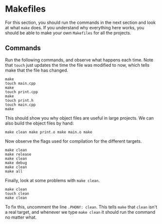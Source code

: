 # Makefiles

For this section, you should run the commands in the next section and look at what `make` does.
If you understand why everything here works, you should be able to make your own `Makefiles` for all the projects.

## Commands

Run the following commands, and observe what happens each time.
Note that `touch` just updates the time the file was modified to now, which tells make that the file has changed.

```
make
touch main.cpp
make
touch print.cpp
make
touch print.h
touch main.cpp
make
```

This should show you why object files are useful in large projects.
We can also build the object files by hand:

``
make clean
make print.o
make main.o
make
``

Now observe the flags used for compilation for the different targets.

```
make clean
make release
make clean
make debug
make clean
make all
```

Finally, look at some problems with `make clean`.

```
make clean
touch clean
make clean
```

To fix this, uncomment the line `.PHONY: clean`.
This tells `make` that `clean` isn't a real target, and whenever we type `make clean` it should run the command no matter what.
